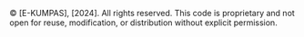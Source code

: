 © [E-KUMPAS], [2024]. All rights reserved. This code is proprietary and not open for reuse, modification, or distribution without explicit permission.
